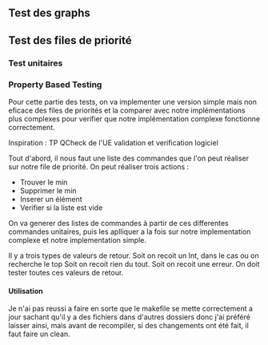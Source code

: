 ## Test des graphs 

## Test des files de priorité

### Test unitaires

### Property Based Testing 

Pour cette partie des tests, on va implementer une version simple mais non eficace des files de priorités et la comparer avec notre implémentations plus complexes pour verifier que notre implémentation complexe fonctionne correctement.

Inspiration : TP QCheck de l'UE validation et verification logiciel

Tout d'abord, il nous faut une liste des commandes que l'on peut réaliser sur notre file de priorité.
On peut réaliser trois actions : 

- Trouver le min 
- Supprimer le min
- Inserer un élément
- Verifier si la liste est vide 

On va generer des listes de commandes à partir de ces differentes commandes unitaires, puis les aplliquer a la fois sur notre implementation complexe et notre implementation simple. 

Il y a trois types de valeurs de retour. 
Soit on recoit un Int, dans le cas ou on recherche le top 
Soit on recoit rien du tout.
Soit on recoit une erreur.
On doit tester toutes ces valeurs de retour.


#### Utilisation 
Je n'ai pas reussi a faire en sorte que le makefile se mette correctement a jour sachant qu'il y a des fichiers dans d'autres dossiers donc j'ai préféré laisser ainsi, mais avant de recompiler, si des changements ont été fait, il faut faire un clean. 